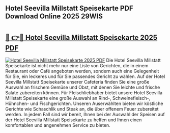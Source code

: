 ## Hotel Seevilla Millstatt Speisekarte PDF Download Online 2025 29WIS

# <h2><a href="http://gc84l0.nevu.top/?p=Hotel+Seevilla+Millstatt+Speisekarte">🔗 👉🔴 Hotel Seevilla Millstatt Speisekarte 2025 PDF</a></h2>

[![Hotel Seevilla Millstatt Speisekarte 2025 PDF](https://i.imgur.com/dBaPXMq.png)](http://gc84l0.nevu.top/?p=Hotel+Seevilla+Millstatt+Speisekarte)
Die Hotel Seevilla Millstatt Speisekarte ist nicht mehr nur eine Liste von Gerichten, die in einem Restaurant oder Café angeboten werden, sondern auch eine Gelegenheit für Sie, ein leckeres und für Sie passendes Gericht zu wählen. Auf der Hotel Seevilla Millstatt Speisekarte unserer Cafeteria finden Sie eine große Auswahl an frischem Gemüse und Obst, mit denen Sie leichte und frische Salate zubereiten können. Für Fleischliebhaber bietet unsere Hotel Seevilla Millstatt Speisekarte eine große Auswahl an Rind-, Schweinefleisch-, Hühnchen- und Fischgerichten. Unseren Auserwählten bieten wir köstliche Gerichte wie Schaschlik und Steak an, die über offenem Feuer zubereitet werden. In jedem Fall sind wir bereit, Ihnen bei der Auswahl der Speisen auf der Hotel Seevilla Millstatt Speisekarte zu helfen und Ihnen einen komfortablen und angenehmen Service zu bieten.
